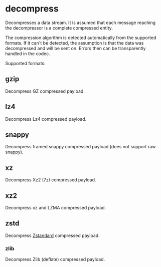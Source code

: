 # decompress

Decompresses a data stream. It is assumed that each message reaching the decompressor is a complete compressed entity.

The compression algorithm is detected automatically from the supported formats. If it can't be detected, the assumption is that the data was decompressed and will be sent on. Errors then can be transparently handled in the codec.

Supported formats:

## gzip

Decompress GZ compressed payload.

## lz4

Decompress Lz4 compressed payload.

## snappy

Decompress framed snappy compressed payload (does not support raw snappy).

## xz

Decompress Xz2 (7z) compressed payload.

## xz2

Decompress xz and LZMA compressed payload.

## zstd

Decompress [Zstandard](https://datatracker.ietf.org/doc/html/rfc8878) compressed payload.

### zlib

Decompress Zlib (deflate) compressed payload.
